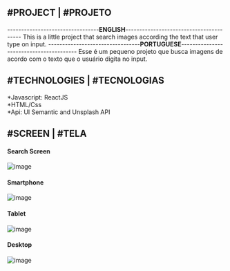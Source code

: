 <h2> #PROJECT | #PROJETO </h2>
---------------------------------<strong>ENGLISH</strong>----------------------------------------
This is a little project that search images according the text that user type on input.
---------------------------------<strong>PORTUGUESE</strong>----------------------------------------
Esse é um pequeno projeto que busca imagens de acordo com o texto que o usuário digita no input.

<h2> #TECHNOLOGIES | #TECNOLOGIAS </h2>
*Javascript: ReactJS <br/>
*HTML/Css <br/>
*Api: UI Semantic and Unsplash API 


<h2> #SCREEN | #TELA</h2>

<h4> Search Screen </h4>

![image](https://user-images.githubusercontent.com/45010175/96786493-c1c07500-13c6-11eb-8ae0-d3eb536b701a.png)

<h4> Smartphone </h4>

![image](https://user-images.githubusercontent.com/45010175/96786634-f46a6d80-13c6-11eb-9568-92f65d91855b.png)

<h4> Tablet </h4>

![image](https://user-images.githubusercontent.com/45010175/96786772-1b28a400-13c7-11eb-9021-8d6356f0dea1.png)

<h4> Desktop </h4>

![image](https://user-images.githubusercontent.com/45010175/96786902-490de880-13c7-11eb-8091-0d4ce255e3d0.png)



